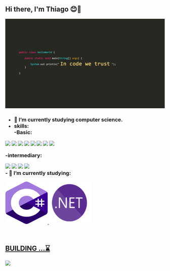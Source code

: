 ## Hi there, I'm Thiago 😊👋
<img src="https://github.com/thiagovasconcelos1/CSharp/blob/08839ad297a55f0a2c828e4e9f72277f1bc48a4e/Asset/wpp.png" alt="wpp" tittle="wpp">


<h3>
 
- 🔭 I’m currently studying computer science.</br>
- skills:</br>
-Basic:
<img src="https://img.shields.io/badge/Bootstrap-563D7C?style=for-the-badge&logo=bootstrap&logoColor=white">
<img src="https://img.shields.io/badge/Microsoft_Azure-0089D6?style=for-the-badge&logo=microsoft-azure&logoColor=white">
<img src="https://img.shields.io/badge/MySQL-00000F?style=for-the-badge&logo=mysql&logoColor=white">
<img src="https://img.shields.io/badge/Python-3776AB?style=for-the-badge&logo=python&logoColor=white">
<img src="https://img.shields.io/badge/HTML-239120?style=for-the-badge&logo=html5&logoColor=white">
<img src="https://img.shields.io/badge/CSS-239120?&style=for-the-badge&logo=css3&logoColor=white">
<img src="https://img.shields.io/badge/JavaScript-F7DF1E?style=for-the-badge&logo=javascript&logoColor=black">
<img src="https://img.shields.io/badge/Java-ED8B00?style=for-the-badge&logo=java&logoColor=white">

-intermediary:

<img src="https://img.shields.io/badge/C%23-239120?style=for-the-badge&logo=c-sharp&logoColor=white">
<img src="https://img.shields.io/badge/.NET-5C2D91?style=for-the-badge&logo=.net&logoColor=white">
<img src="https://img.shields.io/badge/Google_Cloud-4285F4?style=for-the-badge&logo=google-cloud&logoColor=white">
<img src="https://img.shields.io/badge/Microsoft_Office-D83B01?style=for-the-badge&logo=microsoft-office&logoColor=white"></br>
- 🌱 I’m currently studying:</h3>



 <!--xiconsx-->
   
<p align="left">
     <a href="https://github.com/thiagovasconcelos1/CSharp"</a>
     <img src="https://github.com/thiagovasconcelos1/CSharp/blob/main/Asset/c1.png" tittle="c1" height="134" width="134">   
  <img src="https://github.com/thiagovasconcelos1/DigitalInovationOne/blob/1ee0e7782624ecd12ab011fa9f737954ab2744e0/assets/.net.png" tittle="dotnet" height="134" width="134">     </p></br>

<!--building-->
<!--<img src=""-->

## BUILDING ...⌛
<img src="https://img.shields.io/badge/Gmail-D14836?style=for-the-badge&logo=gmail&logoColor=white">
